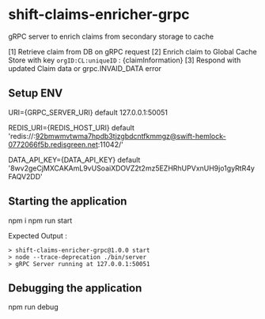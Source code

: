 # shift-claims-enricher-grpc

gRPC server to enrich claims from secondary storage to cache

[1] Retrieve claim from DB on gRPC request
[2] Enrich claim to Global Cache Store with key `orgID:CL:uniqueID` : {claimInformation}
[3] Respond with updated Claim data or grpc.INVAID_DATA error

## Setup ENV
URI={GRPC_SERVER_URI} default 127.0.0.1:50051

REDIS_URI={REDIS_HOST_URI} default 'redis://:92bmwmvtwma7hpdb3tjzgbdcntfkmmgz@swift-hemlock-0772066f5b.redisgreen.net:11042/'

DATA_API_KEY={DATA_API_KEY} default '8wv2geCjMXCAKAmL9vUSoaiXDOVZ2t2mz5EZHRhUPVxnUH9jo1gyRtR4yFAQV2DD'

## Starting the application
npm i
npm run start

Expected Output :
```
> shift-claims-enricher-grpc@1.0.0 start
> node --trace-deprecation ./bin/server
> gRPC Server running at 127.0.0.1:50051
```

## Debugging the application
npm run debug